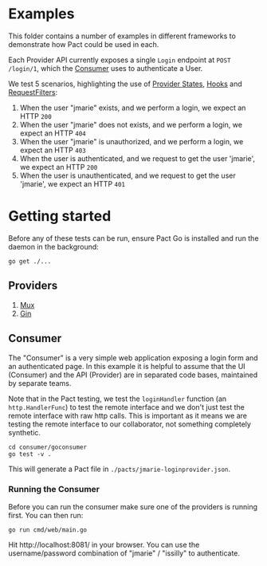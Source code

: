# Examples

This folder contains a number of examples in different frameworks to demonstrate
how Pact could be used in each.

Each Provider API currently exposes a single `Login` endpoint at `POST /login/1`,
which the [Consumer](consumer/goconsumer) uses to authenticate a User.

We test 5 scenarios, highlighting the use of [Provider States](/pact-foundation/pact-go#provider#provider-states), [Hooks](/pact-foundation/pact-go#before-and-after-hooks) and [RequestFilters](/pact-foundation/pact-go#request-filters):

1.  When the user "jmarie" exists, and we perform a login, we expect an HTTP `200`
1.  When the user "jmarie" does not exists, and we perform a login, we expect an HTTP `404`
1.  When the user "jmarie" is unauthorized, and we perform a login, we expect an HTTP `403`
1.  When the user is authenticated, and we request to get the user 'jmarie', we expect an HTTP `200`
1.  When the user is unauthenticated, and we request to get the user 'jmarie', we expect an HTTP `401`

# Getting started

Before any of these tests can be run, ensure Pact Go is installed and run the
daemon in the background:

```
go get ./...
```

## Providers

1.  [Mux](mux)
2.  [Gin](gin)

## Consumer

The "Consumer" is a very simple web application exposing a login form and an
authenticated page. In this example it is helpful to assume that the UI (Consumer)
and the API (Provider) are in separated code bases, maintained by separate teams.

Note that in the Pact testing, we test the `loginHandler` function (an `http.HandlerFunc`)
to test the remote interface and we don't just test the remote interface with
raw http calls. This is important as it means we are testing the remote interface
to our collaborator, not something completely synthetic.

```
cd consumer/goconsumer
go test -v .
```

This will generate a Pact file in `./pacts/jmarie-loginprovider.json`.

### Running the Consumer

Before you can run the consumer make sure one of the providers is
running first. You can then run:

```
go run cmd/web/main.go
```

Hit http://localhost:8081/ in your browser. You can use the username/password
combination of "jmarie" / "issilly" to authenticate.
